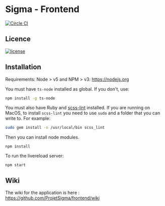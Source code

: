 Sigma - Frontend
================

[![Circle CI](https://circleci.com/gh/ProjetSigma/frontend.svg?style=svg)](https://circleci.com/gh/ProjetSigma/frontend)

## Licence
<a href="https://github.com/ProjetSigma/frontend/blob/master/LICENSE.md">
<img src="https://img.shields.io/badge/license-GNU%20Affero%20General%20Public%20License%20%28AGPL%29%20v3.0-blue.svg" alt="license" />
</a>

Installation
------------

Requirements: Node > v5 and NPM > v3: https://nodejs.org  

You must have `ts-node` installed as global. If you don't, use:

```bash
npm install -g ts-node
```

You must also have Ruby and [scss-lint](https://github.com/brigade/scss-lint) installed. If you are running on MacOS, to install `scss-lint` you need to use `sudo` and a folder that you can write to. For example:

```bash
sudo gem install -n /usr/local/bin scss_lint
```

Then you can install node modules.
```
npm install
```
To run the livereload server:
```
npm start
```

Wiki
----

The wiki for the application is here : https://github.com/ProjetSigma/frontend/wiki
